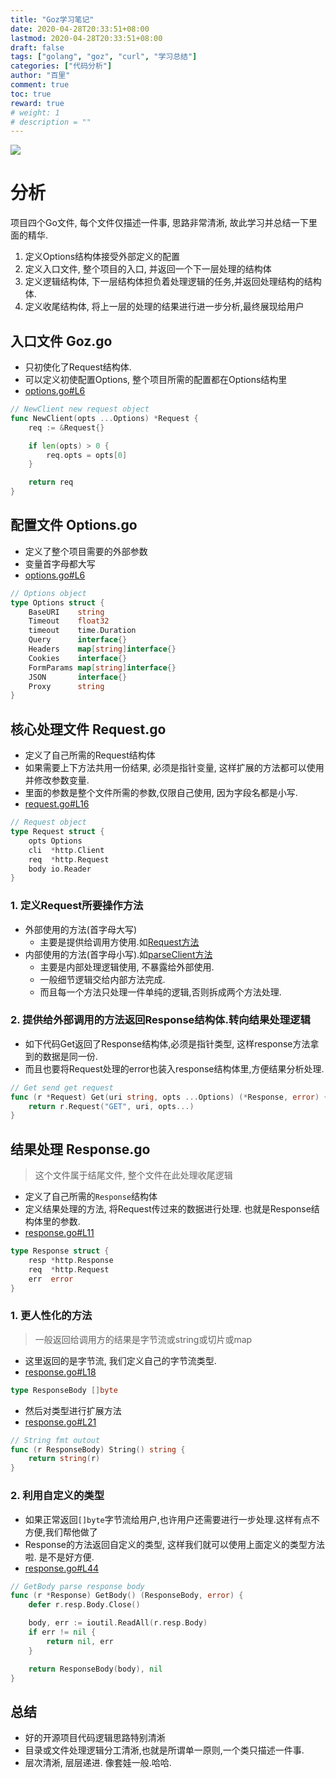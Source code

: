 ```yaml
---
title: "Goz学习笔记"
date: 2020-04-28T20:33:51+08:00
lastmod: 2020-04-28T20:33:51+08:00
draft: false
tags: ["golang", "goz", "curl", "学习总结"]
categories: ["代码分析"]
author: "百里"
comment: true
toc: true
reward: true
# weight: 1
# description = ""
---
```

![](http://img.sgfoot.com/b/20200428203103.png?imageslim)

# 分析
项目四个Go文件, 每个文件仅描述一件事, 思路非常清淅, 故此学习并总结一下里面的精华.
1. 定义Options结构体接受外部定义的配置
1. 定义入口文件, 整个项目的入口, 并返回一个下一层处理的结构体
1. 定义逻辑结构体, 下一层结构体担负着处理逻辑的任务,并返回处理结构的结构体.
1. 定义收尾结构体, 将上一层的处理的结果进行进一步分析,最终展现给用户



## 入口文件 Goz.go
- 只初使化了Request结构体. 
- 可以定义初使配置Options, 整个项目所需的配置都在Options结构里
- [options.go#L6](https://github.com/idoubi/goz/blob/master/options.go#L6)
```go
// NewClient new request object
func NewClient(opts ...Options) *Request {
	req := &Request{}

	if len(opts) > 0 {
		req.opts = opts[0]
	}

	return req
}
```
## 配置文件 Options.go
- 定义了整个项目需要的外部参数
- 变量首字母都大写
- [options.go#L6](https://github.com/idoubi/goz/blob/master/options.go#L6)
```go
// Options object
type Options struct {
	BaseURI    string
	Timeout    float32
	timeout    time.Duration
	Query      interface{}
	Headers    map[string]interface{}
	Cookies    interface{}
	FormParams map[string]interface{}
	JSON       interface{}
	Proxy      string
}
```

## 核心处理文件 Request.go
- 定义了自己所需的Request结构体
- 如果需要上下方法共用一份结果, 必须是指针变量, 这样扩展的方法都可以使用并修改参数变量.
- 里面的参数是整个文件所需的参数,仅限自己使用, 因为字段名都是小写.
- [request.go#L16](https://github.com/idoubi/goz/blob/master/request.go#L16)
```go
// Request object
type Request struct {
	opts Options
	cli  *http.Client
	req  *http.Request
	body io.Reader
}
```

### 1. 定义Request所要操作方法
- 外部使用的方法(首字母大写)
    - 主要是提供给调用方使用.如[Request方法](https://github.com/idoubi/goz/blob/master/request.go#L54)
- 内部使用的方法(首字母小写).如[parseClient方法](https://github.com/idoubi/goz/blob/master/request.go#L119)
    - 主要是内部处理逻辑使用, 不暴露给外部使用.
    - 一般细节逻辑交给内部方法完成.
    - 而且每一个方法只处理一件单纯的逻辑,否则拆成两个方法处理.


### 2. 提供给外部调用的方法返回Response结构体.转向结果处理逻辑
- 如下代码Get返回了Response结构体,必须是指针类型, 这样response方法拿到的数据是同一份.
- 而且也要将Request处理的error也装入response结构体里,方便结果分析处理.
```go
// Get send get request
func (r *Request) Get(uri string, opts ...Options) (*Response, error) {
	return r.Request("GET", uri, opts...)
}
```

## 结果处理 Response.go
> 这个文件属于结尾文件, 整个文件在此处理收尾逻辑 

- 定义了自己所需的`Response`结构体
- 定义结果处理的方法, 将Request传过来的数据进行处理. 也就是Response结构体里的参数.
- [response.go#L11](https://github.com/idoubi/goz/blob/master/response.go#L11)
```go
type Response struct {
	resp *http.Response
	req  *http.Request
	err  error
}
```

### 1. 更人性化的方法
> 一般返回给调用方的结果是字节流或string或切片或map

- 这里返回的是字节流, 我们定义自己的字节流类型.
- [response.go#L18](https://github.com/idoubi/goz/blob/master/response.go#L18)
```go
type ResponseBody []byte
```
- 然后对类型进行扩展方法
- [response.go#L21](https://github.com/idoubi/goz/blob/master/response.go#L21)
```go
// String fmt outout
func (r ResponseBody) String() string {
	return string(r)
}
```

### 2. 利用自定义的类型
- 如果正常返回`[]byte`字节流给用户,也许用户还需要进行一步处理.这样有点不方便,我们帮他做了
- Response的方法返回自定义的类型, 这样我们就可以使用上面定义的类型方法啦. 是不是好方便.
- [response.go#L44](https://github.com/idoubi/goz/blob/master/response.go#L44)
```go
// GetBody parse response body
func (r *Response) GetBody() (ResponseBody, error) {
	defer r.resp.Body.Close()

	body, err := ioutil.ReadAll(r.resp.Body)
	if err != nil {
		return nil, err
	}

	return ResponseBody(body), nil
}
```

## 总结
- 好的开源项目代码逻辑思路特别清淅
- 目录或文件处理逻辑分工清淅,也就是所谓单一原则,一个类只描述一件事.
- 层次清淅, 层层递进. 像套娃一般.哈哈.